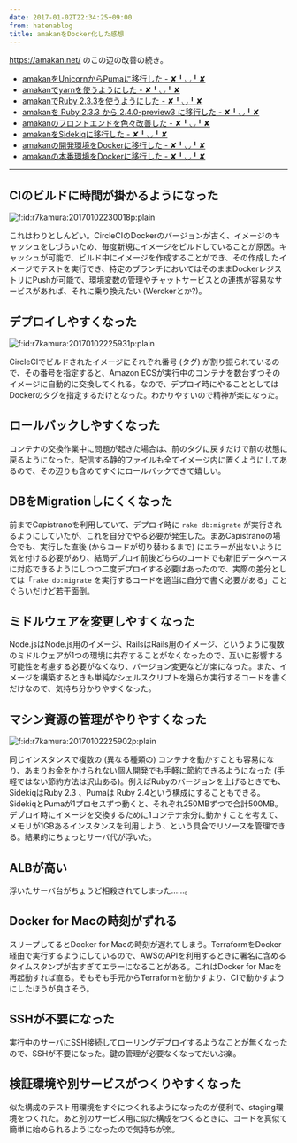 ```yaml
---
date: 2017-01-02T22:34:25+09:00
from: hatenablog
title: amakanをDocker化した感想
---
```


<p><a href="https://amakan.net/">https://amakan.net/</a> のこの辺の改善の続き。</p>

<ul>
<li><a href="http://r7kamura.hatenablog.com/entry/2016/12/08/001413">amakanをUnicornからPumaに移行した - ✘╹◡╹✘</a></li>
<li><a href="http://r7kamura.hatenablog.com/entry/2016/12/08/061203">amakanでyarnを使うようにした - ✘╹◡╹✘</a></li>
<li><a href="http://r7kamura.hatenablog.com/entry/2016/12/09/201115">amakanでRuby 2.3.3を使うようにした - ✘╹◡╹✘</a></li>
<li><a href="http://r7kamura.hatenablog.com/entry/2016/12/10/221600">amakanを Ruby 2.3.3 から 2.4.0-preview3 に移行した - ✘╹◡╹✘</a></li>
<li><a href="http://r7kamura.hatenablog.com/entry/2016/12/13/074119">amakanのフロントエンドを色々改善した - ✘╹◡╹✘</a></li>
<li><a href="http://r7kamura.hatenablog.com/entry/2016/12/18/212642">amakanをSidekiqに移行した - ✘╹◡╹✘</a></li>
<li><a href="http://r7kamura.hatenablog.com/entry/2016/12/21/010420">amakanの開発環境をDockerに移行した - ✘╹◡╹✘</a></li>
<li><a href="http://r7kamura.hatenablog.com/entry/2016/12/26/041931">amakanの本番環境をDockerに移行した - ✘╹◡╹✘</a></li>
</ul>


<hr>

<h2>CIのビルドに時間が掛かるようになった</h2>

<p><span itemscope itemtype="http://schema.org/Photograph"><img src="https://cdn-ak.f.st-hatena.com/images/fotolife/r/r7kamura/20170102/20170102230018.png" alt="f:id:r7kamura:20170102230018p:plain" title="f:id:r7kamura:20170102230018p:plain" class="hatena-fotolife" itemprop="image"></span></p>

<p>これはわりとしんどい。CircleCIのDockerのバージョンが古く、イメージのキャッシュをしづらいため、毎度新規にイメージをビルドしていることが原因。キャッシュが可能で、ビルド中にイメージを作成することができ、その作成したイメージでテストを実行でき、特定のブランチにおいてはそのままDockerレジストリにPushが可能で、環境変数の管理やチャットサービスとの連携が容易なサービスがあれば、それに乗り換えたい (Werckerとか?)。</p>

<h2>デプロイしやすくなった</h2>

<p><span itemscope itemtype="http://schema.org/Photograph"><img src="https://cdn-ak.f.st-hatena.com/images/fotolife/r/r7kamura/20170102/20170102225931.png" alt="f:id:r7kamura:20170102225931p:plain" title="f:id:r7kamura:20170102225931p:plain" class="hatena-fotolife" itemprop="image"></span></p>

<p>CircleCIでビルドされたイメージにそれぞれ番号 (タグ) が割り振られているので、その番号を指定すると、Amazon ECSが実行中のコンテナを数台ずつそのイメージに自動的に交換してくれる。なので、デプロイ時にやることとしてはDockerのタグを指定するだけとなった。わかりやすいので精神が楽になった。</p>

<h2>ロールバックしやすくなった</h2>

<p>コンテナの交換作業中に問題が起きた場合は、前のタグに戻すだけで前の状態に戻るようになった。配信する静的ファイルも全てイメージ内に置くようにしてあるので、その辺りも含めてすぐにロールバックできて嬉しい。</p>

<h2>DBをMigrationしにくくなった</h2>

<p>前までCapistranoを利用していて、デプロイ時に <code>rake db:migrate</code> が実行されるようにしていたが、これを自分でやる必要が発生した。まあCapistranoの場合でも、実行した直後 (からコードが切り替わるまで) にエラーが出ないように気を付ける必要があり、結局デプロイ前後どちらのコードでも新旧データベースに対応できるようにしつつ二度デプロイする必要はあったので、実際の差分としては「<code>rake db:migrate</code> を実行するコードを適当に自分で書く必要がある」ことぐらいだけど若干面倒。</p>

<h2>ミドルウェアを変更しやすくなった</h2>

<p>Node.jsはNode.js用のイメージ、RailsはRails用のイメージ、というように複数のミドルウェアが1つの環境に共存することがなくなったので、互いに影響する可能性を考慮する必要がなくなり、バージョン変更などが楽になった。また、イメージを構築するときも単純なシェルスクリプトを幾らか実行するコードを書くだけなので、気持ち分かりやすくなった。</p>

<h2>マシン資源の管理がやりやすくなった</h2>

<p><span itemscope itemtype="http://schema.org/Photograph"><img src="https://cdn-ak.f.st-hatena.com/images/fotolife/r/r7kamura/20170102/20170102225902.png" alt="f:id:r7kamura:20170102225902p:plain" title="f:id:r7kamura:20170102225902p:plain" class="hatena-fotolife" itemprop="image"></span></p>

<p>同じインスタンスで複数の (異なる種類の) コンテナを動かすことも容易になり、あまりお金をかけられない個人開発でも手軽に節約できるようになった (手軽ではない節約方法は沢山ある)。例えばRubyのバージョンを上げるときでも、SidekiqはRuby 2.3 、Pumaは Ruby 2.4という構成にすることもできる。SidekiqとPumaが1プロセスずつ動くと、それぞれ250MBずつで合計500MB。デプロイ時にイメージを交換するために1コンテナ余分に動かすことを考えて、メモリが1GBあるインスタンスを利用しよう、という具合でリソースを管理できる。結果的にちょっとサーバ代が浮いた。</p>

<h2>ALBが高い</h2>

<p>浮いたサーバ台がちょうど相殺されてしまった……。</p>

<h2>Docker for Macの時刻がずれる</h2>

<p>スリープしてるとDocker for Macの時刻が遅れてしまう。TerraformをDocker経由で実行するようにしているので、AWSのAPIを利用するときに署名に含めるタイムスタンプが古すぎてエラーになることがある。これはDocker for Macを再起動すれば直る。そもそも手元からTerraformを動かすより、CIで動かすようにしたほうが良さそう。</p>

<h2>SSHが不要になった</h2>

<p>実行中のサーバにSSH接続してローリングデプロイするようなことが無くなったので、SSHが不要になった。鍵の管理が必要なくなってだいぶ楽。</p>

<h2>検証環境や別サービスがつくりやすくなった</h2>

<p>似た構成のテスト用環境をすぐにつくれるようになったのが便利で、staging環境をつくれた。あと別のサービス用に似た構成をつくるときに、コードを真似て簡単に始められるようになったので気持ちが楽。</p>

